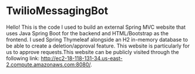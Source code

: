# TwilioMessagingBot

Hello! This is the code I used to build an external Spring MVC website that uses Java Spring Boot for the backend and HTML/Bootstrap as the frontend. I used Spring Thymeleaf alongside an H2 in-memory database to be able to create a deletion/approval feature. This website is particularly for us to approve requests.This website can be publicly visited through the following link: http://ec2-18-118-131-34.us-east-2.compute.amazonaws.com:8080/.
